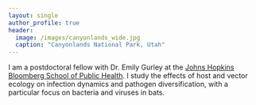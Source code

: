 ```yaml
---
layout: single
author_profile: true
header:
  image: /images/canyonlands_wide.jpg
  caption: "Canyonlands National Park, Utah"
---
```


I am a postdoctoral fellow with Dr. Emily Gurley at the [Johns Hopkins Bloomberg School of Public Health](http://www.iddynamics.jhsph.edu/). I study the effects of host and vector ecology on infection dynamics and pathogen diversification, with a particular focus on bacteria and viruses in bats.